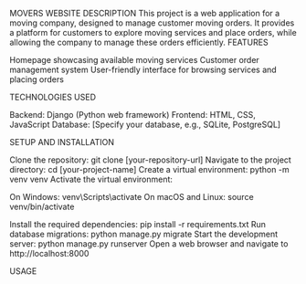 MOVERS WEBSITE
DESCRIPTION
This project is a web application for a moving company, designed to manage customer moving orders. It provides a platform for customers to explore moving services and place orders, while allowing the company to manage these orders efficiently.
FEATURES

Homepage showcasing available moving services
Customer order management system
User-friendly interface for browsing services and placing orders

TECHNOLOGIES USED

Backend: Django (Python web framework)
Frontend: HTML, CSS, JavaScript
Database: [Specify your database, e.g., SQLite, PostgreSQL]

SETUP AND INSTALLATION

Clone the repository:
git clone [your-repository-url]
Navigate to the project directory:
cd [your-project-name]
Create a virtual environment:
python -m venv venv
Activate the virtual environment:

On Windows:
venv\Scripts\activate
On macOS and Linux:
source venv/bin/activate


Install the required dependencies:
pip install -r requirements.txt
Run database migrations:
python manage.py migrate
Start the development server:
python manage.py runserver
Open a web browser and navigate to http://localhost:8000

USAGE

